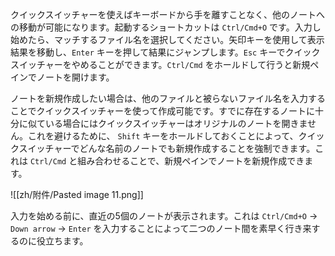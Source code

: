 クイックスイッチャーを使えばキーボードから手を離すことなく、他のノートへの移動が可能になります。起動するショートカットは `Ctrl/Cmd+O` です。入力し始めたら、マッチするファイル名を選択してください。矢印キーを使用して表示結果を移動し、`Enter` キーを押して結果にジャンプします。`Esc` キーでクイックスイッチャーをやめることができます。`Ctrl/Cmd` をホールドして行うと新規ペインでノートを開けます。

ノートを新規作成したい場合は、他のファイルと被らないファイル名を入力することでクイックスイッチャーを使って作成可能です。すでに存在するノートに十分に似ている場合にはクイックスイッチャーはオリジナルのノートを開きません。これを避けるために、 `Shift` キーをホールドしておくことによって、クイックスイッチャーでどんな名前のノートでも新規作成することを強制できます。これは `Ctrl/Cmd` と組み合わせることで、新規ペインでノートを新規作成できます。

![[zh/附件/Pasted image 11.png]]

入力を始める前に、直近の5個のノートが表示されます。これは `Ctrl/Cmd+O`  → `Down arrow` → `Enter` を入力することによって二つのノート間を素早く行き来するのに役立ちます。